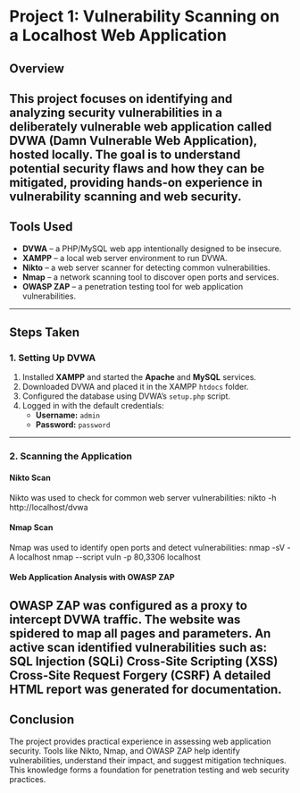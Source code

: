 # Project 1: Vulnerability Scanning on a Localhost Web Application

## Overview
This project focuses on identifying and analyzing security vulnerabilities in a deliberately vulnerable web application called **DVWA (Damn Vulnerable Web Application)**, hosted locally. The goal is to understand potential security flaws and how they can be mitigated, providing hands-on experience in vulnerability scanning and web security.
---
## Tools Used
- **DVWA** – a PHP/MySQL web app intentionally designed to be insecure.  
- **XAMPP** – a local web server environment to run DVWA.  
- **Nikto** – a web server scanner for detecting common vulnerabilities.  
- **Nmap** – a network scanning tool to discover open ports and services.  
- **OWASP ZAP** – a penetration testing tool for web application vulnerabilities.
---
## Steps Taken
### 1. Setting Up DVWA
1. Installed **XAMPP** and started the **Apache** and **MySQL** services.  
2. Downloaded DVWA and placed it in the XAMPP `htdocs` folder.  
3. Configured the database using DVWA’s `setup.php` script.  
4. Logged in with the default credentials:
   - **Username:** `admin`  
   - **Password:** `password`  
---
### 2. Scanning the Application
#### Nikto Scan
Nikto was used to check for common web server vulnerabilities:
nikto -h http://localhost/dvwa
#### Nmap Scan
Nmap was used to identify open ports and detect vulnerabilities:
nmap -sV -A localhost
nmap --script vuln -p 80,3306 localhost
#### Web Application Analysis with OWASP ZAP
OWASP ZAP was configured as a proxy to intercept DVWA traffic.
The website was spidered to map all pages and parameters.
An active scan identified vulnerabilities such as:
SQL Injection (SQLi)
Cross-Site Scripting (XSS)
Cross-Site Request Forgery (CSRF)
A detailed HTML report was generated for documentation.
---
## Conclusion
The project provides practical experience in assessing web application security. Tools like Nikto, Nmap, and OWASP ZAP help identify vulnerabilities, understand their impact, and suggest mitigation techniques. This knowledge forms a foundation for penetration testing and web security practices.






